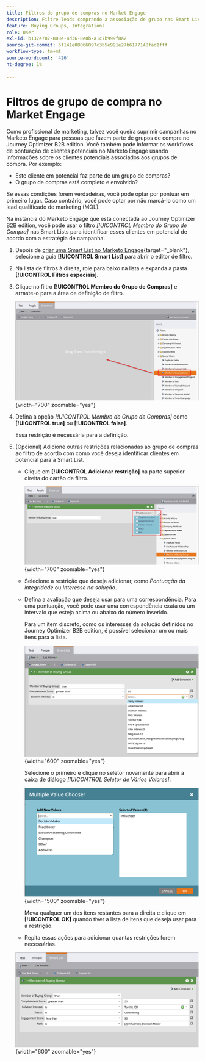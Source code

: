 ```yaml
---
title: Filtros do grupo de compras no Market Engage
description: Filtre leads comprando a associação de grupo nas Smart Lists da Marketo Engage para otimizar campanhas e a pontuação de leads com o Journey Optimizer B2B edition.
feature: Buying Groups, Integrations
role: User
exl-id: b137e787-808e-4d36-8e8b-a1c7b999f8a2
source-git-commit: 6f141e08066097c3b5e991e27b6177148fad1fff
workflow-type: tm+mt
source-wordcount: '426'
ht-degree: 1%

---
```


# Filtros de grupo de compra no Market Engage

Como profissional de marketing, talvez você queira suprimir campanhas no Marketo Engage para pessoas que fazem parte de grupos de compra no Journey Optimizer B2B edition. Você também pode informar os workflows de pontuação de clientes potenciais no Marketo Engage usando informações sobre os clientes potenciais associados aos grupos de compra. Por exemplo:

* Este cliente em potencial faz parte de um grupo de compras?
* O grupo de compras está completo e envolvido?

Se essas condições forem verdadeiras, você pode optar por pontuar em primeiro lugar. Caso contrário, você pode optar por não marcá-lo como um lead qualificado de marketing (MQL).

Na instância do Marketo Engage que está conectada ao Journey Optimizer B2B edition, você pode usar o filtro _[!UICONTROL Membro do Grupo de Compra]_ nas Smart Lists para identificar esses clientes em potencial de acordo com a estratégia de campanha.

1. Depois de [criar uma Smart List no Marketo Engage](https://experienceleague.adobe.com/pt-br/docs/marketo/using/product-docs/core-marketo-concepts/smart-lists-and-static-lists/creating-a-smart-list/create-a-smart-list){target="_blank"}, selecione a guia **[!UICONTROL Smart List]** para abrir o editor de filtro.

1. Na lista de filtros à direita, role para baixo na lista e expanda a pasta **[!UICONTROL Filtros especiais]**.

1. Clique no filtro **[!UICONTROL Membro do Grupo de Compras]** e arraste-o para a área de definição de filtro.

   ![Adicionar o filtro Membro do Grupo Comprador à Smart List](./assets/me-member-of-buying-group-filter-add.png){width="700" zoomable="yes"}

1. Defina a opção _[!UICONTROL Membro do Grupo de Compras]_ como **[!UICONTROL true]** ou **[!UICONTROL false]**.

   Essa restrição é necessária para a definição.

1. (Opcional) Adicione outras restrições relacionadas ao grupo de compras ao filtro de acordo com como você deseja identificar clientes em potencial para a Smart List.

   * Clique em **[!UICONTROL Adicionar restrição]** na parte superior direita do cartão de filtro.

     ![Selecionar outra restrição](./assets/me-member-of-buying-group-filter-add-constraint.png){width="700" zoomable="yes"}

   * Selecione a restrição que deseja adicionar, como _Pontuação da integridade_ ou _Interesse na solução_.

   * Defina a avaliação que deseja usar para uma correspondência. Para uma pontuação, você pode usar uma correspondência exata ou um intervalo que esteja acima ou abaixo do número inserido.

     Para um item discreto, como os interesses da solução definidos no Journey Optimizer B2B edition, é possível selecionar um ou mais itens para a lista.

     ![Selecione um valor para a restrição da lista](./assets/me-member-of-buying-group-filter-constraint-list.png){width="600" zoomable="yes"}

     Selecione o primeiro e clique no seletor novamente para abrir a caixa de diálogo _[!UICONTROL Seletor de Vários Valores]_.

     ![Selecionar vários valores para a restrição](./assets/me-member-of-buying-group-filter-constraint-multiple-value.png){width="500" zoomable="yes"}

     Mova qualquer um dos itens restantes para a direita e clique em **[!UICONTROL OK]** quando tiver a lista de itens que deseja usar para a restrição.

   * Repita essas ações para adicionar quantas restrições forem necessárias.

   ![Membro do Filtro de Grupo de Compra com várias restrições](./assets/me-member-of-buying-group-filter-constraints-complete.png){width="600" zoomable="yes"}

